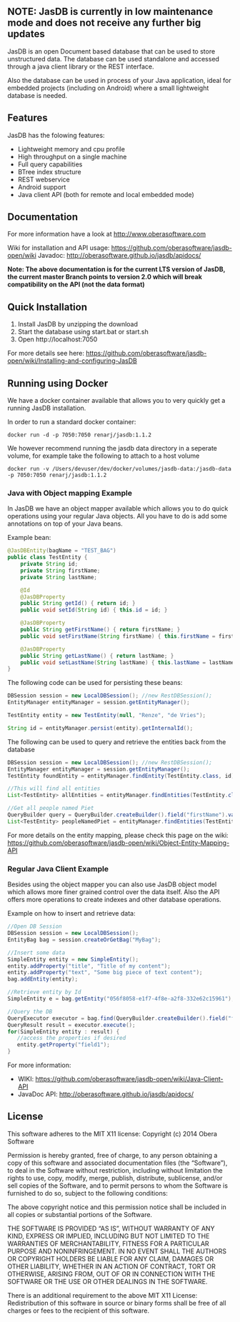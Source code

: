 ## NOTE: JasDB is currently in low maintenance mode and does not receive any further big updates

JasDB is an open Document based database that can be used to store
unstructured data. The database can be used standalone and accessed
through a java client library or the REST interface.

Also the database can be used in process of your Java application,
ideal for embedded projects (including on Android) where a small lightweight database is needed.

## Features
JasDB has the folowing features:
* Lightweight memory and cpu profile
* High throughput on a single machine
* Full query capabilities
* BTree index structure
* REST webservice
* Android support
* Java client API (both for remote and local embedded mode)

## Documentation
For more information have a look at http://www.oberasoftware.com

Wiki for installation and API usage: https://github.com/oberasoftware/jasdb-open/wiki
Javadoc: http://oberasoftware.github.io/jasdb/apidocs/

**Note: The above documentation is for the current LTS version of JasDB, the current master Branch points to version 2.0 which will break compatibility on the API (not the data format)**

## Quick Installation
1. Install JasDB by unzipping the download
2. Start the database using start.bat or start.sh
3. Open http://localhost:7050

For more details see here: https://github.com/oberasoftware/jasdb-open/wiki/Installing-and-configuring-JasDB

## Running using Docker
We have a docker container available that allows you to very quickly get a running JasDB installation.

In order to run a standard docker container:
```
docker run -d -p 7050:7050 renarj/jasdb:1.1.2
```

We however recommend running the jasdb data directory in a seperate volume, for example take the following to attach to a host volume
```
docker run -v /Users/devuser/dev/docker/volumes/jasdb-data:/jasdb-data -p 7050:7050 renarj/jasdb:1.1.2
```

### Java with Object mapping Example
In JasDB we have an object mapper available which allows you to do quick operations using your regular Java objects. All you have to do is add some annotations on top of your Java beans.

Example bean:
```java
@JasDBEntity(bagName = "TEST_BAG")
public class TestEntity {
    private String id;
    private String firstName;
    private String lastName;

    @Id
    @JasDBProperty
    public String getId() { return id; }
    public void setId(String id) { this.id = id; }

    @JasDBProperty
    public String getFirstName() { return firstName; }
    public void setFirstName(String firstName) { this.firstName = firstName; }

    @JasDBProperty
    public String getLastName() { return lastName; }
    public void setLastName(String lastName) { this.lastName = lastName; }
}
```

The following code can be used for persisting these beans:
```java
DBSession session = new LocalDBSession(); //new RestDBSession();
EntityManager entityManager = session.getEntityManager();

TestEntity entity = new TestEntity(null, "Renze", "de Vries");

String id = entityManager.persist(entity).getInternalId();
```

The following can be used to query and retrieve the entities back from the database
```java
DBSession session = new LocalDBSession(); //new RestDBSession();
EntityManager entityManager = session.getEntityManager();
TestEntity foundEntity = entityManager.findEntity(TestEntity.class, id);

//This will find all entities
List<TestEntity> allEntities = entityManager.findEntities(TestEntity.class, QueryBuilder.createBuilder());

//Get all people named Piet
QueryBuilder query = QueryBuilder.createBuilder().field("firstName").value("Piet");
List<TestEntity> peopleNamedPiet = entityManager.findEntities(TestEntity.class, query);
```

For more details on the entity mapping, please check this page on the wiki: https://github.com/oberasoftware/jasdb-open/wiki/Object-Entity-Mapping-API

### Regular Java Client Example
Besides using the object mapper you can also use JasDB object model which allows more finer grained control over the data itself. Also the API offers more operations to create indexes and other database operations.

Example on how to insert and retrieve data:
```java
//Open DB Session
DBSession session = new LocalDBSession();
EntityBag bag = session.createOrGetBag("MyBag");

//Insert some data
SimpleEntity entity = new SimpleEntity();
entity.addProperty("title", "Title of my content");
entity.addProperty("text", "Some big piece of text content");
bag.addEntity(entity);

//Retrieve entity by Id
SimpleEntity e = bag.getEntity("056f8058-e1f7-4f8e-a2f8-332e62c15961");

//Query the DB
QueryExecutor executor = bag.find(QueryBuilder.createBuilder().field("field").value(queryKey));
QueryResult result = executor.execute();
for(SimpleEntity entity : result) {
   //access the properties if desired
   entity.getProperty("field1");
}
```

For more information:
* WIKI: https://github.com/oberasoftware/jasdb-open/wiki/Java-Client-API
* JavaDoc API: http://oberasoftware.github.io/jasdb/apidocs/

## License
This software adheres to the MIT X11 license:
Copyright (c) 2014 Obera Software

Permission is hereby granted, free of charge, to any person obtaining a copy of this software and associated documentation files (the “Software”), to deal in the Software without restriction, including without limitation the rights to use, copy, modify, merge, publish, distribute, sublicense, and/or sell copies of the Software, and to permit persons to whom the Software is furnished to do so, subject to the following conditions:

The above copyright notice and this permission notice shall be included in all copies or substantial portions of the Software.

THE SOFTWARE IS PROVIDED “AS IS”, WITHOUT WARRANTY OF ANY KIND, EXPRESS OR IMPLIED, INCLUDING BUT NOT LIMITED TO THE WARRANTIES OF MERCHANTABILITY, FITNESS FOR A PARTICULAR PURPOSE AND NONINFRINGEMENT. IN NO EVENT SHALL THE AUTHORS OR COPYRIGHT HOLDERS BE LIABLE FOR ANY CLAIM, DAMAGES OR OTHER LIABILITY, WHETHER IN AN ACTION OF CONTRACT, TORT OR OTHERWISE, ARISING FROM, OUT OF OR IN CONNECTION WITH THE SOFTWARE OR THE USE OR OTHER DEALINGS IN THE SOFTWARE.

There is an additional requirement to the above MIT X11 License:
Redistribution of this software in source or binary forms shall be free of all charges or fees to the recipient of this software.
